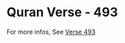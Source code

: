 # Quran Verse - 493 

For more infos, See [Verse 493](https://www.quranbookk.com/quran/search?q=493)